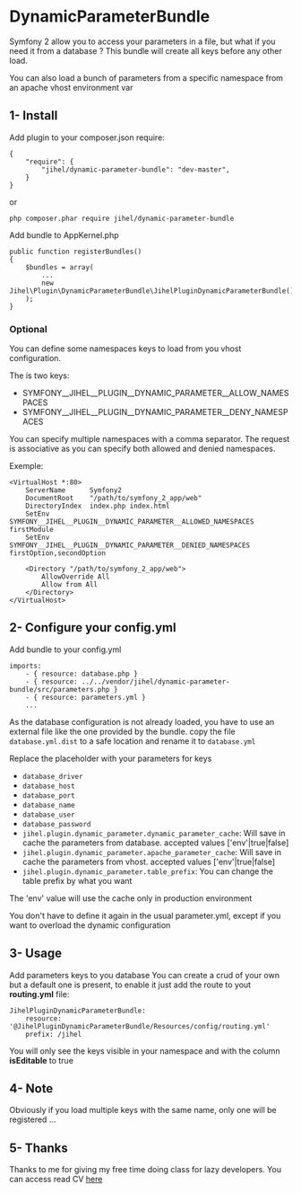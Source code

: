 DynamicParameterBundle
======================

Symfony 2 allow you to access your parameters in a file, but what if you need it from a database ?
This bundle will create all keys before any other load.

You can also load a bunch of parameters from a specific namespace from an apache vhost environment var


1- Install
----------

Add plugin to your composer.json require:

    {
        "require": {
            "jihel/dynamic-parameter-bundle": "dev-master",
        }
    }

or

    php composer.phar require jihel/dynamic-parameter-bundle

Add bundle to AppKernel.php

    public function registerBundles()
    {
        $bundles = array(
            ...
            new Jihel\Plugin\DynamicParameterBundle\JihelPluginDynamicParameterBundle(),
        );
    }

### Optional

You can define some namespaces keys to load from you vhost configuration.

The is two keys:
- SYMFONY__JIHEL__PLUGIN__DYNAMIC_PARAMETER__ALLOW_NAMESPACES
- SYMFONY__JIHEL__PLUGIN__DYNAMIC_PARAMETER__DENY_NAMESPACES

You can specify multiple namespaces with a comma separator.
The request is associative as you can specify both allowed and denied namespaces.

Exemple:
    
    <VirtualHost *:80>
        ServerName      Symfony2
        DocumentRoot    "/path/to/symfony_2_app/web"
        DirectoryIndex  index.php index.html
        SetEnv          SYMFONY__JIHEL__PLUGIN__DYNAMIC_PARAMETER__ALLOWED_NAMESPACES firstModule
        SetEnv          SYMFONY__JIHEL__PLUGIN__DYNAMIC_PARAMETER__DENIED_NAMESPACES firstOption,secondOption
    
        <Directory "/path/to/symfony_2_app/web">
            AllowOverride All
            Allow from All
        </Directory>
    </VirtualHost>


2- Configure your config.yml
----------------------------

Add bundle to your config.yml

    imports:
        - { resource: database.php }
        - { resource: ../../vendor/jihel/dynamic-parameter-bundle/src/parameters.php }
        - { resource: parameters.yml }
        ...

As the database configuration is not already loaded, you have to use an external file like
the one provided by the bundle.
copy the file `database.yml.dist` to a safe location and rename it to `database.yml`

Replace the placeholder with your parameters for keys

- `database_driver`
- `database_host`
- `database_port`
- `database_name`
- `database_user`
- `database_password`
- `jihel.plugin.dynamic_parameter.dynamic_parameter_cache`: Will save in cache the parameters from database. accepted values ['env'|true|false]
- `jihel.plugin.dynamic_parameter.apache_parameter_cache`: Will save in cache the parameters from vhost. accepted values ['env'|true|false]
- `jihel.plugin.dynamic_parameter.table_prefix`: You can change the table prefix by what you want

The 'env' value will use the cache only in production environment

You don't have to define it again in the usual parameter.yml,
except if you want to overload the dynamic configuration


3- Usage
--------

Add parameters keys to you database
You can create a crud of your own but a default one is present, to enable it just add the route
to yout **routing.yml** file:

    JihelPluginDynamicParameterBundle:
        resource: '@JihelPluginDynamicParameterBundle/Resources/config/routing.yml'
        prefix: /jihel

You will only see the keys visible in your namespace and with the column **isEditable** to true


4- Note
-------

Obviously if you load multiple keys with the same name, only one will be registered ...


5- Thanks
---------

Thanks to me for giving my free time doing class for lazy developers.
You can access read CV [here](http://www.joseph-lemoine.fr)
